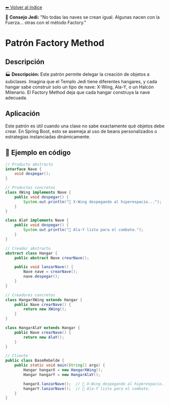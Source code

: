 [⬅ Volver al índice](../../README.md)

🧒 **Consejo Jedi:** "No todas las naves se crean igual. Algunas nacen con la Fuerza... otras con el método Factory."

# Patrón Factory Method

## Descripción
🏭 **Descripción:** Este patrón permite delegar la creación de objetos a subclases. Imagina que el Templo Jedi tiene diferentes hangares, y cada hangar sabe construir solo un tipo de nave: X-Wing, Ala-Y, o un Halcón Milenario. El Factory Method deja que cada hangar construya la nave adecuada.

## Aplicación
Este patrón es útil cuando una clase no sabe exactamente qué objetos debe crear. En Spring Boot, esto se asemeja al uso de beans personalizados o estrategias instanciadas dinámicamente.

## 🧪 Ejemplo en código

```java
// Producto abstracto
interface Nave {
    void despegar();
}

// Productos concretos
class XWing implements Nave {
    public void despegar() {
        System.out.println("🛫 X-Wing despegando al hiperespacio...");
    }
}

class AlaY implements Nave {
    public void despegar() {
        System.out.println("🛫 Ala-Y lista para el combate.");
    }
}

// Creador abstracto
abstract class Hangar {
    public abstract Nave crearNave();

    public void lanzarNave() {
        Nave nave = crearNave();
        nave.despegar();
    }
}

// Creadores concretos
class HangarXWing extends Hangar {
    public Nave crearNave() {
        return new XWing();
    }
}

class HangarAlaY extends Hangar {
    public Nave crearNave() {
        return new AlaY();
    }
}

// Cliente
public class BaseRebelde {
    public static void main(String[] args) {
        Hangar hangarX = new HangarXWing();
        Hangar hangarY = new HangarAlaY();

        hangarX.lanzarNave();  // 🛫 X-Wing despegando al hiperespacio...
        hangarY.lanzarNave();  // 🛫 Ala-Y lista para el combate.
    }
}
